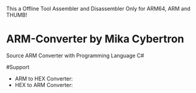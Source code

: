 This a Offline Tool Assembler and Disassembler Only for ARM64, ARM and THUMB!

# ARM-Converter by Mika Cybertron
Source ARM Converter with Programming Language C#


#Support
- ARM to HEX Converter:
- HEX to ARM Converter:
